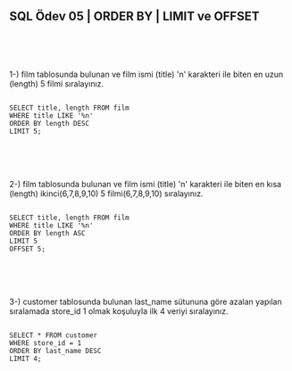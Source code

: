 ## SQL Ödev 05 | ORDER BY | LIMIT ve OFFSET

<br>
<br>
<br>

1-) film tablosunda bulunan ve film ismi (title) 'n' karakteri ile biten en uzun (length) 5 filmi sıralayınız.

```

SELECT title, length FROM film
WHERE title LIKE '%n'
ORDER BY length DESC
LIMIT 5;

```

<br>
<br>
<br>

2-) film tablosunda bulunan ve film ismi (title) 'n' karakteri ile biten en kısa (length) ikinci(6,7,8,9,10) 5 filmi(6,7,8,9,10) sıralayınız.

```

SELECT title, length FROM film
WHERE title LIKE '%n'
ORDER BY length ASC
LIMIT 5 
OFFSET 5;

```

<br>
<br>
<br>

3-) customer tablosunda bulunan last_name sütununa göre azalan yapılan sıralamada store_id 1 olmak koşuluyla ilk 4 veriyi sıralayınız.

```

SELECT * FROM customer
WHERE store_id = 1
ORDER BY last_name DESC
LIMIT 4;

```